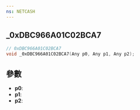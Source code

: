 ```yaml
---
ns: NETCASH
---
```

## _0xDBC966A01C02BCA7

```c
// 0xDBC966A01C02BCA7
void _0xDBC966A01C02BCA7(Any p0, Any p1, Any p2);
```


## 參數
* **p0**: 
* **p1**: 
* **p2**: 

